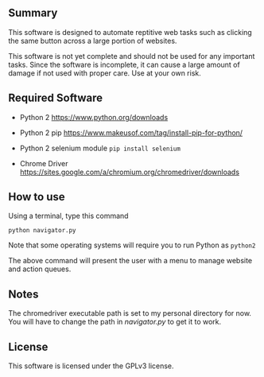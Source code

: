 ## Summary
This software is designed to automate reptitive web tasks such as clicking
the same button across a large portion of websites.

This software is not yet complete and should not be used for any important tasks.
Since the software is incomplete, it can cause a large amount of damage if not
used with proper care. Use at your own risk.

## Required Software
* Python 2
https://www.python.org/downloads

* Python 2 pip
https://www.makeusof.com/tag/install-pip-for-python/

* Python 2 selenium module
`pip install selenium`

* Chrome Driver
https://sites.google.com/a/chromium.org/chromedriver/downloads

## How to use
Using a terminal, type this command

`python navigator.py`

Note that some operating systems will require you to run Python as `python2`

The above command will present the user with a menu to manage website and action
queues.

## Notes
The chromedriver executable path is set to my personal directory for now.
You will have to change the path in *navigator.py* to get it to work.

## License
This software is licensed under the GPLv3 license.
